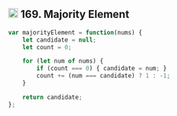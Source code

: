 <h2><img src="https://cdn4.iconfinder.com/data/icons/socialcones/508/Amazon-512.png" alt="amazon-icon" width="20" height="20"> 169. Majority Element</h2>

```javascript
var majorityElement = function(nums) {
    let candidate = null;
    let count = 0; 

    for (let num of nums) {
        if (count === 0) { candidate = num; }
        count += (num === candidate) ? 1 : -1;
    }

    return candidate;
};
```
